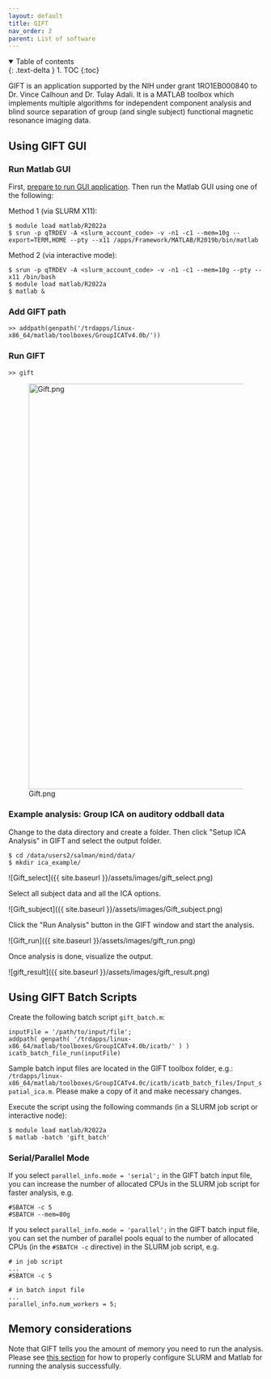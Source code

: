 ```yaml
---
layout: default
title: GIFT
nav_order: 2
parent: List of software
---
```

<details open markdown="block">
  <summary>
    Table of contents
  </summary>
  {: .text-delta }
1. TOC
{:toc}
</details>

GIFT is an application supported by the NIH under grant 1RO1EB000840 to
Dr. Vince Calhoun and Dr. Tulay Adali. It is a MATLAB toolbox which
implements multiple algorithms for independent component analysis and
blind source separation of group (and single subject) functional
magnetic resonance imaging data.

## Using GIFT GUI

### Run Matlab GUI

First, [prepare to run GUI
application](Running_GUI_applications). Then run the Matlab
GUI using one of the following:

Method 1 (via SLURM X11):

```
$ module load matlab/R2022a
$ srun -p qTRDEV -A <slurm_account_code> -v -n1 -c1 --mem=10g --export=TERM,HOME --pty --x11 /apps/Framework/MATLAB/R2019b/bin/matlab
```

Method 2 (via interactive mode):

```
$ srun -p qTRDEV -A <slurm_account_code> -v -n1 -c1 --mem=10g --pty --x11 /bin/bash 
$ module load matlab/R2022a
$ matlab &
```

### Add GIFT path

`>> addpath(genpath('/trdapps/linux-x86_64/matlab/toolboxes/GroupICATv4.0b/'))`

### Run GIFT

`>> gift`

<figure>
<img src="Gift.png" title="Gift.png" width="800" alt="Gift.png" /><figcaption aria-hidden="true">Gift.png</figcaption>
</figure>

### Example analysis: Group ICA on auditory oddball data

Change to the data directory and create a folder. Then click "Setup ICA
Analysis" in GIFT and select the output folder.

```
$ cd /data/users2/salman/mind/data/
$ mkdir ica_example/
```

![Gift_select]({{ site.baseurl }}/assets/images/gift_select.png)

Select all subject data and all the ICA options.

![Gift_subject]({{ site.baseurl }}/assets/images/Gift_subject.png)

Click the "Run Analysis" button in the GIFT window and start the
analysis.

![Gift_run]({{ site.baseurl }}/assets/images/gift_run.png)

Once analysis is done, visualize the output.

![gift_result]({{ site.baseurl }}/assets/images/gift_result.png)

## Using GIFT Batch Scripts

Create the following batch script `gift_batch.m`:

```
inputFile = '/path/to/input/file';
addpath( genpath( '/trdapps/linux-x86_64/matlab/toolboxes/GroupICATv4.0b/icatb/' ) )
icatb_batch_file_run(inputFile)
```

Sample batch input files are located in the GIFT toolbox folder, e.g.: `/trdapps/linux-x86_64/matlab/toolboxes/GroupICATv4.0c/icatb/icatb_batch_files/Input_spatial_ica.m`. Please make a copy of it and make necessary changes.

Execute the script using the following commands (in a SLURM job script
or interactive node):

```
$ module load matlab/R2022a
$ matlab -batch 'gift_batch'
```

### Serial/Parallel Mode

If you select `parallel_info.mode = 'serial';` in the GIFT batch input
file, you can increase the number of allocated CPUs in the SLURM job
script for faster analysis, e.g.

```
#SBATCH -c 5
#SBATCH --mem=80g
```

If you select `parallel_info.mode = 'parallel';` in the GIFT batch input
file, you can set the number of parallel pools equal to the number of
allocated CPUs (in the `#SBATCH -c` directive) in the SLURM job script,
e.g.

```
# in job script 
...
#SBATCH -c 5

# in batch input file
...
parallel_info.num_workers = 5;
```

## Memory considerations

Note that GIFT tells you the amount of memory you need to run the
analysis. Please see [this section](Choosing_job_resources)
for how to properly configure SLURM and Matlab for running the analysis
successfully.